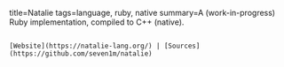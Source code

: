 title=Natalie
tags=language, ruby, native
summary=A (work-in-progress) Ruby implementation, compiled to C++ (native).
~~~~~~

[Website](https://natalie-lang.org/) | [Sources](https://github.com/seven1m/natalie)

